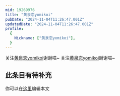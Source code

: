 ```yaml
---
mid: 19269976
title: "黄泉恋yomikoi"
pubDate: "2024-11-04T11:26:47.001Z"
updatedDate: "2024-11-04T11:26:47.001Z"
profile:
  {
    Nickname: ["黄泉恋yomikoi"],
  }
---
```


关注[黄泉恋yomikoi](https://space.bilibili.com/19269976)谢谢喵~ 关注[黄泉恋yomikoi](https://space.bilibili.com/19269976)谢谢喵~

## 此条目有待补充
你可以在[这里](https://github.com/Yuhanawa/VTuber.ICU-Content/edit/master/v/黄泉恋yomikoi/index.md)编辑本文
